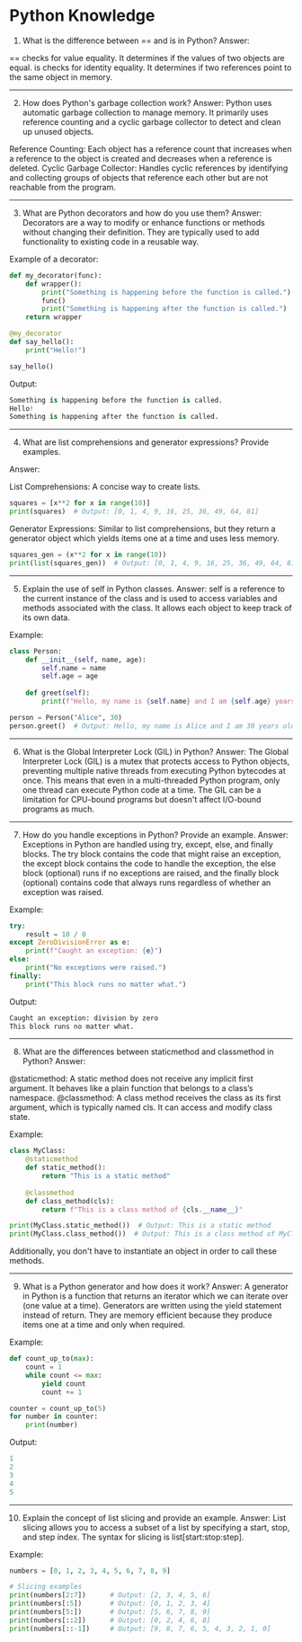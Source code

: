# Python Knowledge

1. What is the difference between == and is in Python?
Answer:

== checks for value equality. It determines if the values of two objects are equal.
is checks for identity equality. It determines if two references point to the same object in memory.

---
2. How does Python's garbage collection work?
Answer:
Python uses automatic garbage collection to manage memory. It primarily uses reference counting and a cyclic garbage collector to detect and clean up unused objects.

Reference Counting: Each object has a reference count that increases when a reference to the object is created and decreases when a reference is deleted.
Cyclic Garbage Collector: Handles cyclic references by identifying and collecting groups of objects that reference each other but are not reachable from the program.

---
3. What are Python decorators and how do you use them?
Answer:
Decorators are a way to modify or enhance functions or methods without changing their definition. They are typically used to add functionality to existing code in a reusable way.

Example of a decorator:
```python
def my_decorator(func):
    def wrapper():
        print("Something is happening before the function is called.")
        func()
        print("Something is happening after the function is called.")
    return wrapper

@my_decorator
def say_hello():
    print("Hello!")

say_hello()
```

Output:
```python
Something is happening before the function is called.
Hello!
Something is happening after the function is called.
```

---
4. What are list comprehensions and generator expressions? Provide examples.

Answer:

List Comprehensions: A concise way to create lists.
```python
squares = [x**2 for x in range(10)]
print(squares)  # Output: [0, 1, 4, 9, 16, 25, 36, 49, 64, 81]
```

Generator Expressions: Similar to list comprehensions, but they return a generator object which yields items one at a time and uses less memory.

```python
squares_gen = (x**2 for x in range(10))
print(list(squares_gen))  # Output: [0, 1, 4, 9, 16, 25, 36, 49, 64, 81]
```

---
5. Explain the use of self in Python classes.
Answer:
self is a reference to the current instance of the class and is used to access variables and methods associated with the class. It allows each object to keep track of its own data.

Example:
```python
class Person:
    def __init__(self, name, age):
        self.name = name
        self.age = age
    
    def greet(self):
        print(f"Hello, my name is {self.name} and I am {self.age} years old.")

person = Person("Alice", 30)
person.greet()  # Output: Hello, my name is Alice and I am 30 years old.
```

---
6. What is the Global Interpreter Lock (GIL) in Python?
Answer:
The Global Interpreter Lock (GIL) is a mutex that protects access to Python objects, preventing multiple native threads from executing Python bytecodes at once. This means that even in a multi-threaded Python program, only one thread can execute Python code at a time. The GIL can be a limitation for CPU-bound programs but doesn't affect I/O-bound programs as much.

---
7. How do you handle exceptions in Python? Provide an example.
Answer:
Exceptions in Python are handled using try, except, else, and finally blocks. The try block contains the code that might raise an exception, the except block contains the code to handle the exception, the else block (optional) runs if no exceptions are raised, and the finally block (optional) contains code that always runs regardless of whether an exception was raised.

Example:
```python
try:
    result = 10 / 0
except ZeroDivisionError as e:
    print(f"Caught an exception: {e}")
else:
    print("No exceptions were raised.")
finally:
    print("This block runs no matter what.")
```

Output:
```python
Caught an exception: division by zero
This block runs no matter what.
```

---
8. What are the differences between staticmethod and classmethod in Python?
Answer:

@staticmethod: A static method does not receive any implicit first argument. It behaves like a plain function that belongs to a class’s namespace.
@classmethod: A class method receives the class as its first argument, which is typically named cls. It can access and modify class state.

Example:

```python
class MyClass:
    @staticmethod
    def static_method():
        return "This is a static method"
    
    @classmethod
    def class_method(cls):
        return f"This is a class method of {cls.__name__}"

print(MyClass.static_method())  # Output: This is a static method
print(MyClass.class_method())  # Output: This is a class method of MyClass
```

Additionally, you don't have to instantiate an object in order to call these methods.

---
9. What is a Python generator and how does it work?
Answer:
A generator in Python is a function that returns an iterator which we can iterate over (one value at a time). Generators are written using the yield statement instead of return. They are memory efficient because they produce items one at a time and only when required.

Example:
```python
def count_up_to(max):
    count = 1
    while count <= max:
        yield count
        count += 1

counter = count_up_to(5)
for number in counter:
    print(number)
```

Output:
```python
1
2
3
4
5
```

---
10. Explain the concept of list slicing and provide an example.
Answer:
List slicing allows you to access a subset of a list by specifying a start, stop, and step index. The syntax for slicing is list[start:stop:step].

Example:
```python
numbers = [0, 1, 2, 3, 4, 5, 6, 7, 8, 9]

# Slicing examples
print(numbers[2:7])      # Output: [2, 3, 4, 5, 6]
print(numbers[:5])       # Output: [0, 1, 2, 3, 4]
print(numbers[5:])       # Output: [5, 6, 7, 8, 9]
print(numbers[::2])      # Output: [0, 2, 4, 6, 8]
print(numbers[::-1])     # Output: [9, 8, 7, 6, 5, 4, 3, 2, 1, 0]
```